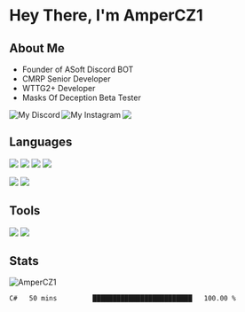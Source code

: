 # Hey There, I'm AmperCZ1

## About Me

 - Founder of ASoft Discord BOT
 - CMRP Senior Developer
 - WTTG2+ Developer
 - Masks Of Deception Beta Tester

<a href="https://discord.gg/EgeXVMb">
  <img align="left" alt="My Discord" src="https://img.shields.io/badge/Discord-7289DA?style=flat-square&logo=discord&logoColor=white" />
</a>
<a href="https://www.instagram.com/ampercz1/">
  <img align="left" alt="My Instagram" src="https://img.shields.io/badge/Instagram-E4405F?style=flat-square&logo=instagram&logoColor=white" />
</a>

![](https://visitor-badge.glitch.me/badge?page_id=ampercz1.ampercz1)

## Languages

![](https://img.shields.io/badge/CSharp-823085?style=flat-square&logo=c-sharp&logoColor=white)
![](https://img.shields.io/badge/PHP-777BB4?style=flat-square&logo=php&logoColor=white)
<img src="https://img.shields.io/badge/Node.js-43853D?style=flat-square&logo=node.js&logoColor=white" />
<img src="https://img.shields.io/badge/JavaScript-F7DF1E?style=flat-square&logo=javascript&logoColor=black" />

![](https://img.shields.io/badge/-MySQL-4479A1?style=flat-square&logo=MySQL&logoColor=ffffff)
<img src="https://img.shields.io/badge/-MongoDB-47A248?style=flat-square&logo=MongoDB&logoColor=ffffff" />

## Tools

<img src="https://img.shields.io/badge/IDE-Rider-FC801D?style=flat-square&logo=JetBrains" />
<img src="https://img.shields.io/badge/IDE-VSCode-%23007ACC?style=flat-square&logo=Visual-studio-code" />

## Stats

<p>
	<img src="https://github-readme-stats.vercel.app/api?username=ampercz1&show_icons=true&theme=dracula" alt="AmperCZ1" />
</p>

<!--START_SECTION:waka-->

```text
C#   50 mins         █████████████████████████   100.00 %
```

<!--END_SECTION:waka-->
